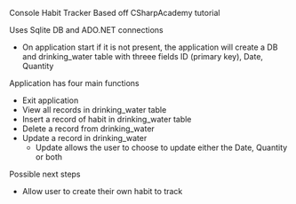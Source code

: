 Console Habit Tracker
Based off CSharpAcademy tutorial

Uses Sqlite DB and ADO.NET connections
- On application start if it is not present, the application will create a DB and drinking_water table with threee fields ID (primary key), Date, Quantity

Application has four main functions
- Exit application
- View all records in drinking_water table
- Insert a record of habit in drinking_water table
- Delete a record from drinking_water
- Update a record in drinking_water
  - Update allows the user to choose to update either the Date, Quantity or both

Possible next steps
 - Allow user to create their own habit to track
